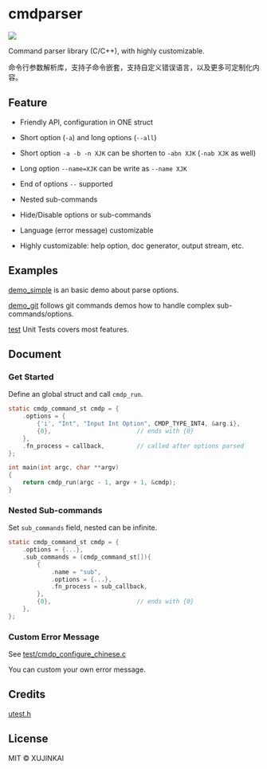 # cmdparser

![](https://github.com/XUJINKAI/cmdparser/actions/workflows/test.yml/badge.svg)

Command parser library (C/C++), with highly customizable.

命令行参数解析库，支持子命令嵌套，支持自定义错误语言，以及更多可定制化内容。

## Feature

- Friendly API, configuration in ONE struct

- Short option (`-a`) and long options (`--all`)

- Short option `-a -b -n XJK` can be shorten to `-abn XJK` (`-nab XJK` as well)

- Long option `--name=XJK` can be write as `--name XJK`

- End of options `--` supported

- Nested sub-commands

- Hide/Disable options or sub-commands

- Language (error message) customizable

- Highly customizable: help option, doc generator, output stream, etc.

## Examples

[demo_simple](demo_simple/main.c) is an basic demo about parse options.

[demo_git](demo_git/main.c) follows git commands demos how to handle complex sub-commands/options.

[test](test) Unit Tests covers most features.

## Document

### Get Started

Define an global struct and call `cmdp_run`.

```c
static cmdp_command_st cmdp = {
    .options = {
        {'i', "Int", "Input Int Option", CMDP_TYPE_INT4, &arg.i},
        {0},                        // ends with {0}
    },
    .fn_process = callback,         // called after options parsed
};

int main(int argc, char **argv)
{
    return cmdp_run(argc - 1, argv + 1, &cmdp);
}
```

### Nested Sub-commands

Set `sub_commands` field, nested can be infinite.

```c
static cmdp_command_st cmdp = {
    .options = {...},
    .sub_commands = (cmdp_command_st[]){
        {
            .name = "sub",
            .options = {...},
            .fn_process = sub_callback,
        },
        {0},                        // ends with {0}
    },
};
```

### Custom Error Message

See [test/cmdp_configure_chinese.c](test/cmdp_configure_chinese.c)

You can custom your own error message.

## Credits

[utest.h](https://github.com/sheredom/utest.h)

## License

MIT © XUJINKAI
